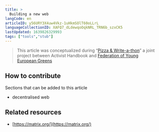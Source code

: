 ```yaml
---
title: >
  Building a new web
langCode: en
articleID: y56URY3X4uw4Vkz-1uHkmSOlT60oLLrL
languageCollectionID: XAFQ7_dLdewqoOqkNRL_TRN6b_szxCK5
lastUpdated: 1639826329993
tags: ["tools","stub"]
---
```


> This article was conceptualized during “[Pizza & Write-a-thon](/writeathon)” a joint project between Activist Handbook and [Federation of Young European Greens](https://fyeg.org/)

## How to contribute

Sections that can be added to this article

-   decentralised web

## Related resources

-   [https://matrix.org/](https://matrix.org/)